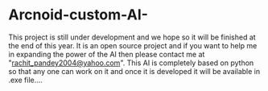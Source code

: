 # Arcnoid-custom-AI-
This project is still under development and we hope so it will be finished at the end of this year. It is an open source project and if you want to help me in expanding the power of the AI then please contact me at "rachit_pandey2004@yahoo.com". This AI is completely based on python so that any one can work on it and once it is developed it will be available in .exe file....
